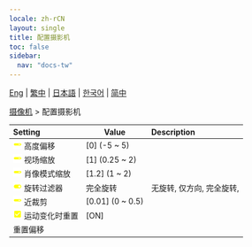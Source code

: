```yaml
---
locale: zh-rCN
layout: single
title: 配置摄影机
toc: false
sidebar:
  nav: "docs-tw"
---
```

[Eng](/dancexr/menu/2025.4/scene/config_camera) | [繁中](/tw/dancexr/menu/2025.4/scene/config_camera) | [日本語](/jp/dancexr/menu/2025.4/scene/config_camera) | [한국어](/kr/dancexr/menu/2025.4/scene/config_camera) | [简中](/zh/dancexr/menu/2025.4/scene/config_camera)

[摄像机](../menu#摄像机) > 配置摄影机



| Setting | Value | Description |
| :--- | --- | :--- |
|<nobr><img src="/images/icon/ic_slider.png" alt="slider icon"/> 高度偏移</nobr>| [0] (-5 ~ 5) | 
|<nobr><img src="/images/icon/ic_slider.png" alt="slider icon"/> 视场缩放</nobr>| [1] (0.25 ~ 2) | 
|<nobr><img src="/images/icon/ic_slider.png" alt="slider icon"/> 肖像模式缩放</nobr>| [1.2] (1 ~ 2) | 
|<nobr><img src="/images/icon/ic_toggle_on.png" alt="toggle on icon"/> 旋转过滤器</nobr>| 完全旋转 | 无旋转, 仅方向, 完全旋转, 
|<nobr><img src="/images/icon/ic_slider.png" alt="slider icon"/> 近裁剪</nobr>| [0.01] (0 ~ 0.5) | 
|<nobr><img src="/images/icon/ic_check_on.png" alt="check on icon"/> 运动变化时重置</nobr>| [ON] | 
|<nobr> 重置偏移</nobr>|| 

